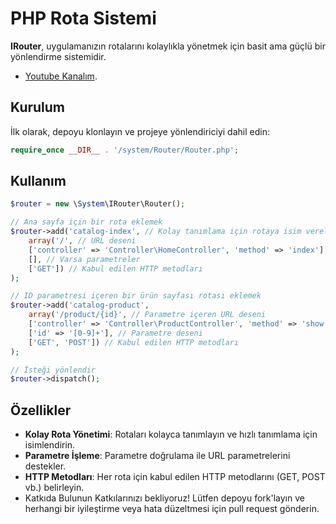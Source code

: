 # PHP Rota Sistemi

**IRouter**, uygulamanızın rotalarını kolaylıkla yönetmek için basit ama güçlü bir yönlendirme sistemidir.

- [Youtube Kanalım]([https://www.youtube.com/@software-developers]).

## Kurulum

İlk olarak, depoyu klonlayın ve projeye yönlendiriciyi dahil edin:

```php
require_once __DIR__ . '/system/Router/Router.php';
```
## Kullanım

```php
$router = new \System\IRouter\Router();

// Ana sayfa için bir rota eklemek
$router->add('catalog-index', // Kolay tanımlama için rotaya isim verelim
    array('/', // URL deseni
    ['controller' => 'Controller\HomeController', 'method' => 'index'], // Çalıştırılacak controller ve metod
    [], // Varsa parametreler
    ['GET']) // Kabul edilen HTTP metodları
);

// ID parametresi içeren bir ürün sayfası rotası eklemek
$router->add('catalog-product',
    array('/product/{id}', // Parametre içeren URL deseni
    ['controller' => 'Controller\ProductController', 'method' => 'show'], // Çalıştırılacak controller ve metod
    ['id' => '[0-9]+'], // Parametre deseni
    ['GET', 'POST']) // Kabul edilen HTTP metodları
);

// İsteği yönlendir
$router->dispatch();
```
## Özellikler
- **Kolay Rota Yönetimi**: Rotaları kolayca tanımlayın ve hızlı tanımlama için isimlendirin.
- **Parametre İşleme**: Parametre doğrulama ile URL parametrelerini destekler.
- **HTTP Metodları**: Her rota için kabul edilen HTTP metodlarını (GET, POST vb.) belirleyin.
- Katkıda Bulunun
Katkılarınızı bekliyoruz! Lütfen depoyu fork'layın ve herhangi bir iyileştirme veya hata düzeltmesi için pull request gönderin.
